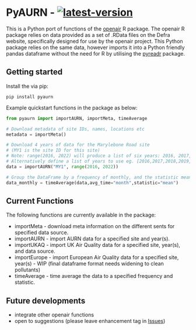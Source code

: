 # PyAURN - [![latest-version](https://img.shields.io/pypi/v/pyaurn)](https://pypi.org/project/pyaurn)


This is a Python port of functions of the [openair](https://davidcarslaw.github.io/openair/) R package. The openair R package
relies on data provided as a set of .RData files on the Defra website, specifically designed for use by the openair project. This Python
package relies on the same data, however imports it into a Python friendly pandas dataframe without the need for R by utilising the [pyreadr](https://pypi.org/project/pyreadr) package.

## Getting started
Install the via pip: 

`pip install pyaurn`
  
  
Example quickstart functions in the package as below:

```python
from pyaurn import importAURN, importMeta, timeAverage

# Download metadata of site IDs, names, locations etc
metadata = importMeta()

# Download 4 years of data for the Marylebone Road site
# (MY1 is the site ID for this site)
# Note: range(2016, 2022) will produce a list of six years: 2016, 2017, 2018, 2019, 2020, and 2021. 
# Alternatively define a list of years to use eg. [2016,2017,2018,2019,2020,2021]
data = importAURN("MY1", range(2016, 2022))

# Group the DataFrame by a frequency of monthly, and the statistic mean(). 
data_monthly = timeAverage(data,avg_time="month",statistic="mean")
```

## Current Functions
The following functions are currently available in the package:
* importMeta - download meta information on the different sents for specified data source.
* importAURN - import AURN data for a specified site and year(s).
* importUKAQ - import UK Air Quality data for a specified site, year(s), and data source.
* importEurope - import European Air Quality data for a specified site, year(s) - WIP (final dataframe format needs widening to clean pollutants)
* timeAverage - time average the data to a specified frequency and statistic.


## Future developments

* integrate other openair functions
* open to suggestions (please leave enhancement tag in [Issues](https://www.github.com/robintw/PyAURN/issues))